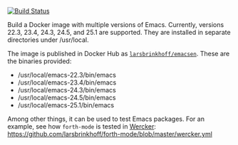 [![Build Status](https://travis-ci.org/larsbrinkhoff/docker-emacsen.svg?branch=master)](https://travis-ci.org/larsbrinkhoff/docker-emacsen)

Build a Docker image with multiple versions of Emacs.  Currently,
versions 22.3, 23.4, 24.3, 24.5, and 25.1 are supported.  They are
installed in separate directories under /usr/local.

The image is published in Docker Hub as
[`larsbrinkhoff/emacsen`](https://hub.docker.com/r/larsbrinkhoff/emacsen/).
These are the binaries provided:
- /usr/local/emacs-22.3/bin/emacs
- /usr/local/emacs-23.4/bin/emacs
- /usr/local/emacs-24.3/bin/emacs
- /usr/local/emacs-24.5/bin/emacs
- /usr/local/emacs-25.1/bin/emacs

Among other things, it can be used to test Emacs packages.  For an
example, see how `forth-mode` is tested in [Wercker](http://wercker.com):
https://github.com/larsbrinkhoff/forth-mode/blob/master/wercker.yml
